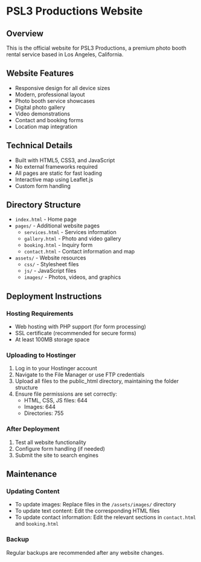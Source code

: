 # PSL3 Productions Website

## Overview
This is the official website for PSL3 Productions, a premium photo booth rental service based in Los Angeles, California.

## Website Features
- Responsive design for all device sizes
- Modern, professional layout
- Photo booth service showcases
- Digital photo gallery
- Video demonstrations
- Contact and booking forms
- Location map integration

## Technical Details
- Built with HTML5, CSS3, and JavaScript
- No external frameworks required
- All pages are static for fast loading
- Interactive map using Leaflet.js
- Custom form handling

## Directory Structure
- `index.html` - Home page
- `pages/` - Additional website pages
  - `services.html` - Services information
  - `gallery.html` - Photo and video gallery
  - `booking.html` - Inquiry form
  - `contact.html` - Contact information and map
- `assets/` - Website resources
  - `css/` - Stylesheet files
  - `js/` - JavaScript files
  - `images/` - Photos, videos, and graphics

## Deployment Instructions

### Hosting Requirements
- Web hosting with PHP support (for form processing)
- SSL certificate (recommended for secure forms)
- At least 100MB storage space

### Uploading to Hostinger
1. Log in to your Hostinger account
2. Navigate to the File Manager or use FTP credentials
3. Upload all files to the public_html directory, maintaining the folder structure
4. Ensure file permissions are set correctly:
   - HTML, CSS, JS files: 644
   - Images: 644
   - Directories: 755

### After Deployment
1. Test all website functionality
2. Configure form handling (if needed)
3. Submit the site to search engines

## Maintenance

### Updating Content
- To update images: Replace files in the `/assets/images/` directory
- To update text content: Edit the corresponding HTML files
- To update contact information: Edit the relevant sections in `contact.html` and `booking.html`

### Backup
Regular backups are recommended after any website changes.

